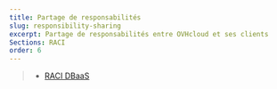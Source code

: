 ```yaml
---
title: Partage de responsabilités
slug: responsibility-sharing
excerpt: Partage de responsabilités entre OVHcloud et ses clients
Sections: RACI
order: 6
---
```


>
> - [RACI DBaaS](https://docs.ovh.com/gb/en/publiccloud/databases/responsibility-model/)
>
